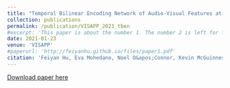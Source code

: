 ```yaml
---
title: "Temporal Bilinear Encoding Network of Audio-Visual Features at Low Sampling Rates"
collection: publications
permalink: /publication/VISAPP_2021_tben
#excerpt: 'This paper is about the number 1. The number 2 is left for future work.'
date: 2021-01-23
venue: 'VISAPP'
#paperurl: 'http://feiyanhu.github.io/files/paper1.pdf'
citation: 'Feiyan Hu, Eva Mohedano, Noel O&apos;Connor, Kevin McGuinness. (2021). &quot;Temporal Bilinear Encoding Network of Audio-Visual Features at Low Sampling Rates.&quot; <i>16th International Joint Conference on Computer Vision, Imaging and Computer Graphics Theory and Applications (VISAPP 2021)</i>. '
---
```

<!--- This paper is about the number 1. The number 2 is left for future work.-->
[Download paper here](https://arxiv.org/pdf/2012.10283.pdf)

<!--- Recommended citation: Your Name, You. (2009). "Paper Title Number 1." <i>Journal 1</i>. 1(1) .-->
